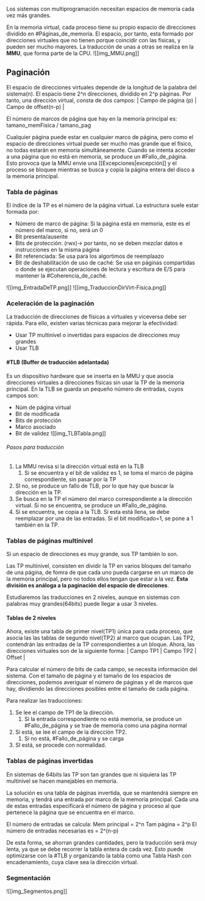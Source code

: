 Los sistemas con multiprogramación necesitan espacios de memoria cada vez más grandes.

En la memoria virtual, cada proceso tiene su propio espacio de direcciones dividido en #Páginas_de_memoria. El espacio, por tanto, esta formado por direcciones virtuales que no tienen porque coincidir con las físicas, y pueden ser mucho mayores. La traducción de unas a otras se realiza en la **MMU**, que forma parte de la CPU.
![[img_MMU.png]]

## Paginación
El espacio de direcciones virtuales depende de la longitud de la palabra del sistema(n). El espacio tiene 2^n direcciones, dividido en 2^p páginas.
Por tanto, una dirección virtual, consta de dos campos:
| Campo de página (p) | Campo de offset(n-p) | 

El número de marcos de página que hay en la memoria principal es:
tamano_memFisica / tamano_pag

Cualquier página puede estar en cualquier marco de página, pero como el espacio de direcciones virtual puede ser mucho mas grande que el físico, no todas estarán en memoria simultáneamente. Cuando se intenta acceder a una página que no está en memoria, se produce un #Fallo_de_página. Esto provoca que la MMU envie una [[Excepciones|excepción]] y el proceso se bloquee mientras se busca y copia la página entera del disco a la memoria principal.

### Tabla de páginas
El índice de la TP es el número de la página virtual.
La estructura suele estar formada por:
- Número de marco de página: Si la página está en memoria, este es el número del marco, si no, será un 0
- Bit presenta/ausente
- Bits de protección: (rwx)-> por tanto, no se deben mezclar datos e instrucciones en la misma página
- Bit referenciada: Se usa para los algortimos de reemplaazo
- Bit de deshabilitación de uso de caché: Se usa en páginas compartidas o donde se ejecutan operaciones de lectura y escritura de E/S para mantener la #Coherencia_de_caché.

![[img_EntradaDeTP.png]]
![[img_TraduccionDirVirt-Fisica.png]]

### Aceleración de la paginación
La traducción de direcciones de físicas a virtuales y viceversa debe ser rápida. Para ello, existen varias técnicas para mejorar la efectividad:
- Usar TP multinivel o invertidas para espacios de direcciones muy grandes
- Usar TLB

#### #TLB (Buffer de traducción adelantada)
Es un dispositivo hardware que se inserta en la MMU y que asocia direcciones virtuales a direcciones físicas sin usar la TP de la memoria principal.
En la TLB se guarda un pequeño número de entradas, cuyos campos son:
- Núm de página virtual
- Bit de modificada
- Bits de protección
- Marco asociado
- Bit de validez
![[img_TLBTabla.png]]

###### Pasos para traducción
1. La MMU revisa si la dirección virtual está en la TLB
	1. Si se encuentra y el bit de validez es 1, se toma el marco de página correspondiente, sin pasar por la TP
2. SI no, se produce un fallo de TLB, por lo que hay que buscar la dirección en la TP.
3. Se busca en la TP el número del marco correspondiente a la dirección virtual. Si no se encuentra, se produce un #Fallo_de_página.
4. Si se encuentra, se copia a la TLB. Si esta está llena, se debe reemplazar por una de las entradas. Si el bit modificado=1, se pone a 1 también en la TP.

### Tablas de páginas multinivel
Si un espacio de direcciones es muy grande, sus TP también lo son.

Las TP multinivel, consisten en dividir la TP en varios bloques del tamaño de una página, de fomra de que cada uno pueda cargarse en un marco de la memoria principal, pero no todos ellos tengan que estar a la vez. **Esta división es análoga a la paginación del espacio de direcciones**.

Estudiaremos las traducciones en 2 niveles, aunque en sistemas con palabras muy grandes(64bits) puede llegar a usar 3 niveles.

#### Tablas de 2 niveles
Ahora, existe una tabla de primer nivel(TP1) única para cada proceso, que asocia las las tablas de segundo nivel(TP2) al marco que ocupan. Las TP2, contendrán las entradas de la TP correspondientes a un bloque.
Ahora, las direcciones virtuales son de la siguiente forma:
| Campo TP1 | Campo TP2 | Offset |

Para calcular el número de bits de cada campo, se necesita información del sistema. Con el tamaño de página y el tamaño de los espacios de direcciones, podemos averiguar el número de páginas y el de marcos que hay, dividiendo las direcciones posibles entre el tamaño de cada página. 

Para realizar las traducciones:
1. Se lee el campo de TP1 de la dirección.
	1. Si la entrada correspondiente no está memoria, se produce un #Fallo_de_página y se trae de memoria como una página normal
2. Si está, se lee el campo de la dirección TP2.
	1. Si no está, #Fallo_de_página y se carga
3. SI está, se procede con normalidad.

### Tablas de páginas invertidas
En sistemas de 64bits las TP son tan grandes que ni siquiera las TP multinivel se hacen manejables en memoria.

La solución es una tabla de páginas invertida, que se mantendrá siempre en memoria, y tendrá una entrada por marco de la memoria principal. Cada una de estas entradas especificará el número de página y proceso al que pertenece la página que se encuentra en el marco.

El número de entradas se calcula: 
Mem principal = 2^n
Tam página = 2^p
El número de entradas necesarias es = 2^(n-p)

De esta forma, se ahorran grandes cantidades, pero la traducción será muy lenta, ya que se debe recorrer la tabla entera de cada vez. Esto puede optimizarse con la #TLB y organizando la tabla como una Tabla Hash con encadenamiento, cuya clave sea la dirección virtual.

### Segmentación

![[img_Segmentos.png]]